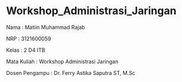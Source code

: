 # Workshop_Administrasi_Jaringan

Nama : Matiin Muhammad Rajab

NRP : 3121600059

Kelas : 2 D4 ITB

Mata Kuliah : Workshop Administrasi Jaringan

Dosen Pengampu : Dr. Ferry Astika Saputra ST, M.Sc
